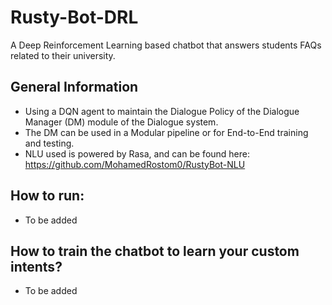 # Rusty-Bot-DRL
A Deep Reinforcement Learning based chatbot that answers students FAQs related to their university.

## General Information
  - Using a DQN agent to maintain the Dialogue Policy of the Dialogue Manager (DM) module of the Dialogue system.
  - The DM can be used in a Modular pipeline or for End-to-End training and testing.
  - NLU used is powered by Rasa, and can be found here: https://github.com/MohamedRostom0/RustyBot-NLU

## How to run:
  - To be added

## How to train the chatbot to learn your custom intents?
  - To be added
